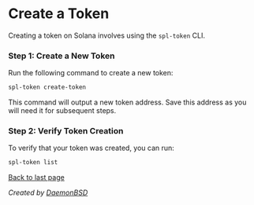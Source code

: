 # Create a Token

Creating a token on Solana involves using the `spl-token` CLI.

### Step 1: Create a New Token

Run the following command to create a new token:

```bash
spl-token create-token
```

This command will output a new token address. Save this address as you will need it for subsequent steps.

### Step 2: Verify Token Creation

To verify that your token was created, you can run:

```bash
spl-token list
```

[Back to last page](../README.md)

_Created by [DaemonBSD](https://x.com/DaemonB2D)_
